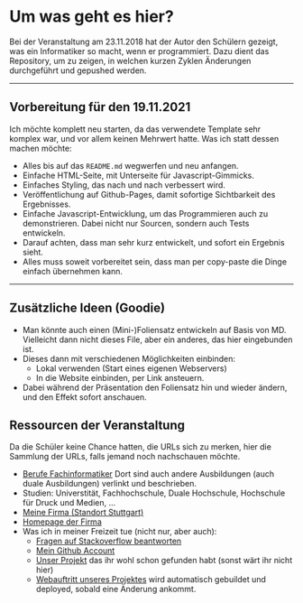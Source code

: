 # Um was geht es hier?

Bei der Veranstaltung am 23.11.2018 hat der Autor den Schülern gezeigt, was ein Informatiker so macht, wenn er programmiert. Dazu dient das Repository, um zu zeigen, in welchen kurzen Zyklen Änderungen durchgeführt und gepushed werden.

---

## Vorbereitung für den 19.11.2021

Ich möchte komplett neu starten, da das verwendete Template sehr komplex war, und vor allem keinen Mehrwert hatte. Was ich statt dessen machen möchte:

* Alles bis auf das `README.md` wegwerfen und neu anfangen.
* Einfache HTML-Seite, mit Unterseite für Javascript-Gimmicks.
* Einfaches Styling, das nach und nach verbessert wird.
* Veröffentlichung auf Github-Pages, damit sofortige Sichtbarkeit des Ergebnisses.
* Einfache Javascript-Entwicklung, um das Programmieren auch zu demonstrieren. Dabei nicht nur Sourcen, sondern auch Tests entwickeln.
* Darauf achten, dass man sehr kurz entwickelt, und sofort ein Ergebnis sieht.
* Alles muss soweit vorbereitet sein, dass man per copy-paste die Dinge einfach übernehmen kann.

---

## Zusätzliche Ideen (Goodie)

* Man könnte auch einen (Mini-)Foliensatz entwickeln auf Basis von MD. Vielleicht dann nicht dieses File, aber ein anderes, das hier eingebunden ist.
* Dieses dann mit verschiedenen Möglichkeiten einbinden:
  * Lokal verwenden (Start eines eigenen Webservers)
  * In die Website einbinden, per Link ansteuern.
* Dabei während der Präsentation den Foliensatz hin und wieder ändern, und den Effekt sofort anschauen.

## Ressourcen der Veranstaltung

Da die Schüler keine Chance hatten, die URLs sich zu merken, hier die Sammlung der URLs, falls jemand noch nachschauen möchte.

* [Berufe Fachinformatiker](https://www.ausbildung.de/berufe/fachinformatiker/) Dort sind auch andere Ausbildungen (auch duale Ausbildungen) verlinkt und beschrieben.
* Studien: Universtität, Fachhochschule, Duale Hochschule, Hochschule für Druck und Medien, …
* [Meine Firma (Standort Stuttgart)](https://www.iteratec.com/de/about-iteratec/standorte/stuttgart/)
* [Homepage der Firma](https://www.iteratec.com/)
* Was ich in meiner Freizeit tue (nicht nur, aber auch):
  * [Fragen auf Stackoverflow beantworten](https://stackoverflow.com/users/2603665/mliebelt)
  * [Mein Github Account](https://github.com/mliebelt)
  * [Unser Projekt](https://github.com/mliebelt/jrsn-development) das ihr wohl schon gefunden habt (sonst wärt ihr nicht hier)
  * [Webauftritt unseres Projektes](https://mliebelt.github.io/jrsn-development/) wird automatisch gebuildet und deployed, sobald eine Änderung ankommt.
